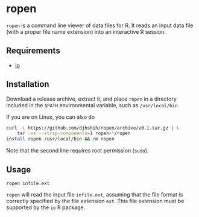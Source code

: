 # ropen

`ropen` is a command line viewer of data files for R. It reads an input data
file (with a proper file name extension) into an interactive R session.

## Requirements

* [io](https://bitbucket.org/djhshih/io)

## Installation

Download a release archive, extract it, and place `ropen` in a 
directory included in the `$PATH` environmental variable, such as `/usr/local/bin`.

If you are on Linux, you can also do

```bash
curl -L https://github.com/djhshih/ropen/archive/v0.1.tar.gz | \
	tar -xz --strip-components=1 ropen-*/ropen
install ropen /usr/local/bin && rm ropen
```

Note that the second line requires root permission (`sudo`).


## Usage

```
ropen infile.ext
```

`ropen` will read the input file `infile.ext`, assuming that the file format is correctly
specified by the file extension `ext`. This file extension must be supported by the `io` R package.

